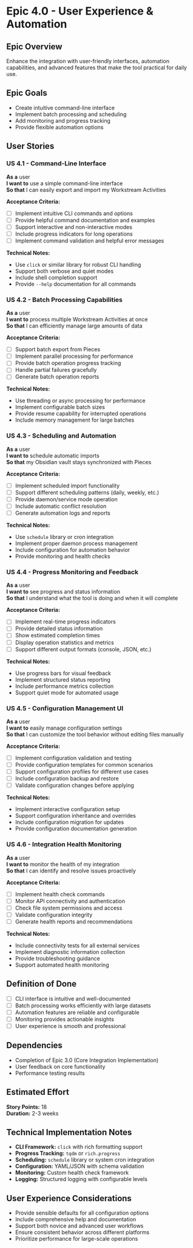 # Epic 4.0 - User Experience & Automation

## Epic Overview
Enhance the integration with user-friendly interfaces, automation capabilities, and advanced features that make the tool practical for daily use.

## Epic Goals
- Create intuitive command-line interface
- Implement batch processing and scheduling
- Add monitoring and progress tracking
- Provide flexible automation options

## User Stories

### US 4.1 - Command-Line Interface
**As a** user  
**I want to** use a simple command-line interface  
**So that** I can easily export and import my Workstream Activities  

**Acceptance Criteria:**
- [ ] Implement intuitive CLI commands and options
- [ ] Provide helpful command documentation and examples
- [ ] Support interactive and non-interactive modes
- [ ] Include progress indicators for long operations
- [ ] Implement command validation and helpful error messages

**Technical Notes:**
- Use `click` or similar library for robust CLI handling
- Support both verbose and quiet modes
- Include shell completion support
- Provide `--help` documentation for all commands

### US 4.2 - Batch Processing Capabilities
**As a** user  
**I want to** process multiple Workstream Activities at once  
**So that** I can efficiently manage large amounts of data  

**Acceptance Criteria:**
- [ ] Support batch export from Pieces
- [ ] Implement parallel processing for performance
- [ ] Provide batch operation progress tracking
- [ ] Handle partial failures gracefully
- [ ] Generate batch operation reports

**Technical Notes:**
- Use threading or async processing for performance
- Implement configurable batch sizes
- Provide resume capability for interrupted operations
- Include memory management for large batches

### US 4.3 - Scheduling and Automation
**As a** user  
**I want to** schedule automatic imports  
**So that** my Obsidian vault stays synchronized with Pieces  

**Acceptance Criteria:**
- [ ] Implement scheduled import functionality
- [ ] Support different scheduling patterns (daily, weekly, etc.)
- [ ] Provide daemon/service mode operation
- [ ] Include automatic conflict resolution
- [ ] Generate automation logs and reports

**Technical Notes:**
- Use `schedule` library or cron integration
- Implement proper daemon process management
- Include configuration for automation behavior
- Provide monitoring and health checks

### US 4.4 - Progress Monitoring and Feedback
**As a** user  
**I want to** see progress and status information  
**So that** I understand what the tool is doing and when it will complete  

**Acceptance Criteria:**
- [ ] Implement real-time progress indicators
- [ ] Provide detailed status information
- [ ] Show estimated completion times
- [ ] Display operation statistics and metrics
- [ ] Support different output formats (console, JSON, etc.)

**Technical Notes:**
- Use progress bars for visual feedback
- Implement structured status reporting
- Include performance metrics collection
- Support quiet mode for automated usage

### US 4.5 - Configuration Management UI
**As a** user  
**I want to** easily manage configuration settings  
**So that** I can customize the tool behavior without editing files manually  

**Acceptance Criteria:**
- [ ] Implement configuration validation and testing
- [ ] Provide configuration templates for common scenarios
- [ ] Support configuration profiles for different use cases
- [ ] Include configuration backup and restore
- [ ] Validate configuration changes before applying

**Technical Notes:**
- Implement interactive configuration setup
- Support configuration inheritance and overrides
- Include configuration migration for updates
- Provide configuration documentation generation

### US 4.6 - Integration Health Monitoring
**As a** user  
**I want to** monitor the health of my integration  
**So that** I can identify and resolve issues proactively  

**Acceptance Criteria:**
- [ ] Implement health check commands
- [ ] Monitor API connectivity and authentication
- [ ] Check file system permissions and access
- [ ] Validate configuration integrity
- [ ] Generate health reports and recommendations

**Technical Notes:**
- Include connectivity tests for all external services
- Implement diagnostic information collection
- Provide troubleshooting guidance
- Support automated health monitoring

## Definition of Done
- [ ] CLI interface is intuitive and well-documented
- [ ] Batch processing works efficiently with large datasets
- [ ] Automation features are reliable and configurable
- [ ] Monitoring provides actionable insights
- [ ] User experience is smooth and professional

## Dependencies
- Completion of Epic 3.0 (Core Integration Implementation)
- User feedback on core functionality
- Performance testing results

## Estimated Effort
**Story Points:** 18  
**Duration:** 2-3 weeks

## Technical Implementation Notes
- **CLI Framework:** `click` with rich formatting support
- **Progress Tracking:** `tqdm` or `rich.progress`
- **Scheduling:** `schedule` library or system cron integration
- **Configuration:** YAML/JSON with schema validation
- **Monitoring:** Custom health check framework
- **Logging:** Structured logging with configurable levels

## User Experience Considerations
- Provide sensible defaults for all configuration options
- Include comprehensive help and documentation
- Support both novice and advanced user workflows
- Ensure consistent behavior across different platforms
- Prioritize performance for large-scale operations